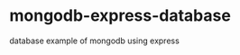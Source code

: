 # mongodb-express-database

database example of mongodb using express

<!-- Time stamp day 3,17 - 1h25mins -->
